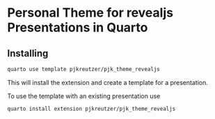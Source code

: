 # Personal Theme for revealjs Presentations in Quarto

## Installing


```bash
quarto use template pjkreutzer/pjk_theme_revealjs
```

This will install the extension and create a template for a presentation.

To use the template with an existing presentation use

```bash
quarto install extension pjkreutzer/pjk_theme_revealjs
```